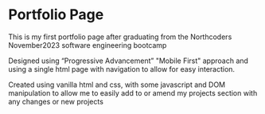 # Portfolio Page

This is my first portfolio page after graduating from the Northcoders November2023 software engineering bootcamp

Designed using “Progressive Advancement” "Mobile First" approach and using a single html page with navigation to allow for easy interaction.

Created using vanilla html and css, with some javascript and DOM manipulation to allow me to easily add to or amend my projects section with any changes or new projects